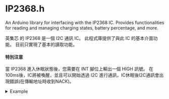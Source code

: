 # IP2368.h
An Arduino library for interfacing with the IP2368 IC. Provides functionalities for reading and managing charging states, battery percentage, and more.

英集芯 的 IP2368 是一個 I2C 通訊 IC。 此程式庫提供了與此 IC 的基本介面功能。 目前只實現了基本的讀取功能。

#### 特別注意

當 IP2368 進入休眠狀態後，您需要在 INT 腳位上輸出一個 HIGH 訊號。 在100ms後，IC將被喚醒，並且可以開始透過 I2C 進行通訊，IC休眠後I2C通訊會出現錯誤(在傳輸地址時收到NACK)。

<details> <summary>Example</summary>
  
```c
#include <Wire.h>
#define INT_PIN D4  // Change this to your desired pin

#include "IP2368.h"

IP2368 device();


void setup() {
  Serial.begin(9600);
  device.begin();
  pinMode(INT_PIN, OUTPUT);
}

void loop() {
  digitalWrite(INT_PIN, HIGH); //Keep awake
  delay(110);

  Serial.print("Battery Percentage: ");
  Serial.println(device.getBatteryPercentage());
  Serial.println(device.isCharging());
  Serial.println(device.isDischarging());

  IP2368::ChargeState currentState = device.getChargeState();
  Serial.println(device.isPDcharging());
  
  switch (currentState) {
    case IP2368::STANDBY:
        Serial.println("Standby");
        break;

    case IP2368::TRICKLE_CHARGE:
        Serial.println("Trickle Charge");
        break;

    case IP2368::CONSTANT_CURRENT:
        Serial.println("Constant Current Charging");
        break;

    case IP2368::CONSTANT_VOLTAGE:
        Serial.println("Constant Voltage Charging");
        break;

    case IP2368::CHARGE_WAIT:
        Serial.println("Charge Waiting (not started or other situations)");
        break;

    case IP2368::CHARGE_FULL:
        Serial.println("Charge Full");
        break;

    case IP2368::CHARGE_TIMEOUT:
        Serial.println("Charge Timeout");
        break;

    default:
        Serial.println("Unknown Charge State");
        break;
}

  delay(5000);
}
```

</details>
